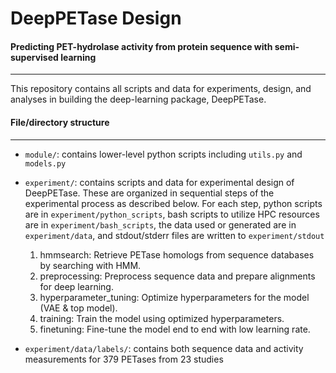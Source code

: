 # DeepPETase Design
#### Predicting PET-hydrolase activity from protein sequence with semi-supervised learning
-------------------

This repository contains all scripts and data for experiments, design, and analyses
in building the deep-learning package, DeepPETase.


#### File/directory structure
-------------------

- `module/`: contains lower-level python scripts including `utils.py` and `models.py`
- `experiment/`: contains scripts and data for experimental design of DeepPETase.
These are organized in sequential steps of the experimental process as described below.
For each step, python scripts are in `experiment/python_scripts`, bash scripts to utilize 
HPC resources are in `experiment/bash_scripts`, the data used or generated are in 
`experiment/data`, and stdout/stderr files are written to `experiment/stdout`

    1. hmmsearch: Retrieve PETase homologs from sequence databases by searching with HMM. 
    2. preprocessing: Preprocess sequence data and prepare alignments for deep learning.
    3. hyperparameter_tuning: Optimize hyperparameters for the model (VAE & top model).
    4. training: Train the model using optimized hyperparameters.
    5. finetuning: Fine-tune the model end to end with low learning rate.

- `experiment/data/labels/`: contains both sequence data and activity measurements for
379 PETases from 23 studies





